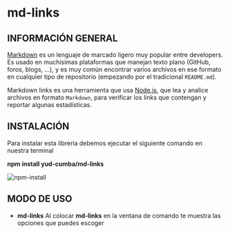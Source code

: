 # md-links

## INFORMACIÓN GENERAL

[Markdown](https://es.wikipedia.org/wiki/Markdown) es un lenguaje de marcado
ligero muy popular entre developers. Es usado en muchísimas plataformas que
manejan texto plano (GitHub, foros, blogs, ...), y es muy común
encontrar varios archivos en ese formato en cualquier tipo de repositorio
(empezando por el tradicional `README.md`).

Markdown links es una herramienta que usa [Node.js](https://nodejs.org/), que lea y analice archivos
en formato `Markdown`, para verificar los links que contengan y reportar
algunas estadísticas.

## INSTALACIÓN

Para instalar esta librería debemos ejecutar el siguiente comando en nuestra terminal

**npm install yud-cumba/md-links**

![npm-install](https://raw.githubusercontent.com/yud-cumba/LIM012-cipher/master/img/instalación.png)

## MODO DE USO

- **md-links** 
Al colocar **md-links** en la ventana de comando te muestra las opciones que puedes escoger